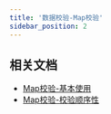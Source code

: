 ```yaml
---
title: '数据校验-Map校验'
sidebar_position: 2
---
```


## 相关文档

- [Map校验-基本使用](output/goframe-v2.5-md/核心组件/数据校验/数据校验-参数类型/数据校验-Map校验/Map校验-基本使用)
- [Map校验-校验顺序性](output/goframe-v2.5-md/核心组件/数据校验/数据校验-参数类型/数据校验-Map校验/Map校验-校验顺序性)